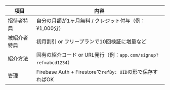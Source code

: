 | 項目     | 内容                                                 |
| ------ | -------------------------------------------------- |
| 招待者特典  | 自分の月額が1ヶ月無料 / クレジット付与（例：¥1,000分）                   |
| 被紹介者特典 | 初月割引 or フリープランで10回検証に増量など                          |
| 紹介方法   | 固有の紹介コード or URL発行（例：`app.com/signup?ref=abcd1234`） |
| 管理     | Firebase Auth + Firestoreで`refBy: UID`の形で保存すればOK   |

